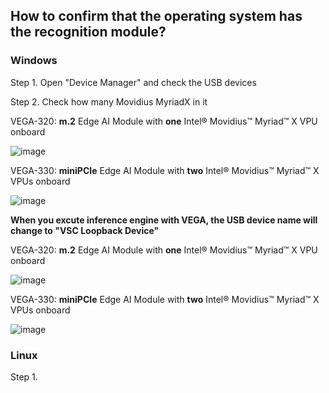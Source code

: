 ## How to confirm that the operating system has the recognition module?

### Windows 

Step 1. Open "Device Manager" and check the USB devices

Step 2. Check how many Movidius MyriadX in it

VEGA-320: **m.2** Edge AI Module with **one** Intel® Movidius™ Myriad™ X VPU onboard

![image](https://github.com/ADVANTECH-EIoT/VEGA_Workshop/blob/master/photos/status_1.png)

VEGA-330: **miniPCIe** Edge AI Module with **two** Intel® Movidius™ Myriad™ X VPUs onboard

![image](https://github.com/ADVANTECH-EIoT/VEGA_Workshop/blob/master/photos/status_4.png)

**When you excute inference engine with VEGA, the USB device name will change to "VSC Loopback Device"**

VEGA-320: **m.2** Edge AI Module with **one** Intel® Movidius™ Myriad™ X VPU onboard

![image](https://github.com/ADVANTECH-EIoT/VEGA_Workshop/blob/master/photos/status_3.png)

VEGA-330: **miniPCIe** Edge AI Module with **two** Intel® Movidius™ Myriad™ X VPUs onboard

![image](https://github.com/ADVANTECH-EIoT/VEGA_Workshop/blob/master/photos/status_2.png)

### Linux

Step 1. 
